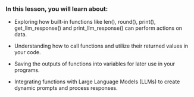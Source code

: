 ### In this lesson, you will learn about:

- Exploring how built-in functions like len(), round(), print(), get_llm_response() and print_llm_response() can perform actions on data. 

- Understanding how to call functions and utilize their returned values in your code. 

- Saving the outputs of functions into variables for later use in your programs.

- Integrating functions with Large Language Models (LLMs) to create dynamic prompts and process responses. 